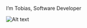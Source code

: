 I’m Tobias, Software Developer

![Alt text](https://github-readme-stats.hackclub.dev/api/wakatime?username=4153&api_domain=hackatime.hackclub.com&theme=darcula&custom_title=Hackatime+Stats&layout=compact&cache_seconds=0&langs_count=8)
